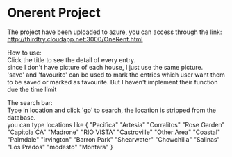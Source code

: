 # Onerent Project

The project have been uploaded to azure, you can access through the link: http://thirdtry.cloudapp.net:3000/OneRent.html

 How to use: <br> 
	Click the title to see the detail of every entry. <br/>
	since I don't have picture of each house, I just use the same picture. <br/> 
	'save'  and 'favourite' can be used to mark the entries which user want them to be saved or marked as favourite. But I haven't implement their function due the time limit<br/> 
	
The search bar: <br>
Type in location and click 'go' to search, the location is stripped from the database.<br>
you can type locations like { "Pacifica"   "Artesia"   "Corralitos" "Rose Garden"  "Capitola CA" "Madrone"  "RIO VISTA"  "Castroville" "Other Area" "Coastal"  "Palmdale"  "irvington"   "Barron Park"  "Shearwater"  "Chowchilla"  "Salinas"   "Los Prados" "modesto"  "Montara" }



